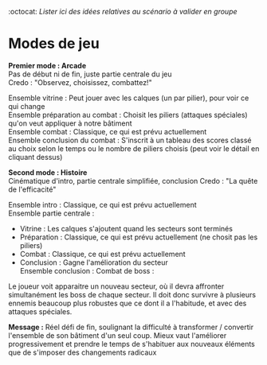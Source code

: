 :octocat: *Lister ici des idées relatives au scénario à valider en groupe*

# Modes de jeu

**Premier mode : Arcade**  
Pas de début ni de fin, juste partie centrale du jeu  
Credo : "Observez, choisissez, combattez!"

Ensemble vitrine : Peut jouer avec les calques (un par pilier), pour voir ce qui change  
Ensemble préparation au combat : Choisit les piliers (attaques spéciales) qu'on veut appliquer à notre bâtiment  
Ensemble combat : Classique, ce qui est prévu actuellement  
Ensemble conclusion du combat : S'inscrit à un tableau des scores classé au choix selon le temps ou le nombre de piliers choisis (peut voir le détail en cliquant dessus)

**Second mode : Histoire**  
Cinématique d'intro, partie centrale simplifiée, conclusion
Credo : "La quête de l'efficacité"

Ensemble intro : Classique, ce qui est prévu actuellement  
Ensemble partie centrale :  
- Vitrine : Les calques s'ajoutent quand les secteurs sont terminés  
- Préparation : Classique, ce qui est prévu actuellement  (ne chosit pas les piliers)  
- Combat : Classique, ce qui est prévu actuellement  
- Conclusion : Gagne l'amélioration du secteur  
Ensemble conclusion : Combat de boss :

Le joueur voit apparaitre un nouveau secteur, où il devra affronter simultanément les boss de chaque secteur. Il doit donc survivre à plusieurs ennemis beaucoup plus robustes que ce dont il a l'habitude, et avec des attaques spéciales. 

**Message :** Réel défi de fin, soulignant la difficulté à transformer / convertir l'ensemble de son bâtiment d'un seul coup. Mieux vaut l'améliorer progressivement et prendre le temps de s'habituer aux nouveaux éléments que de s'imposer des changements radicaux
